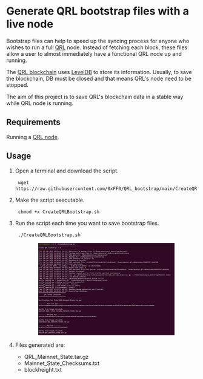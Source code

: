 # Generate QRL bootstrap files with a live node

Bootstrap files can help to speed up the syncing process for anyone who wishes to run a full [QRL](https://www.theqrl.org/) node. Instead of fetching each block, these files allow a user to almost immediately have a functional QRL node up and running.

The [QRL blockchain](https://www.theqrl.org/) uses [LevelDB](https://github.com/google/leveldb) to store its information. Usually, to save the blockchain, DB must be closed and that means QRL's node need to be stopped. 

The aim of this project is to save QRL's blockchain data in a stable way while QRL node is running. 


## Requirements

Running a [QRL node](https://docs.theqrl.org/node/QRLnode/).


## Usage

1) Open a terminal and download the script. 

	    wget https://raw.githubusercontent.com/0xFF0/QRL_bootstrap/main/CreateQRLBootstrap.sh

2) Make the script executable.

	    chmod +x CreateQRLBootstrap.sh

3) Run the script each time you want to save bootstrap files. 

	    ./CreateQRLBootstrap.sh	

	<p align="center">
	  <img width="75%" height="75%" src="img/1.png">
	</p>

4) Files generated are:

	- QRL_Mainnet_State.tar.gz
	- Mainnet_State_Checksums.txt
	- blockheight.txt


